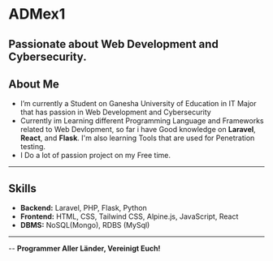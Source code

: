 # ADMex1  
Passionate about **Web Development** and **Cybersecurity**.
---

##  About Me
- I’m currently a Student on Ganesha University of Education in IT Major that has passion in Web Development and Cybersecurity
- Currently im Learning different Programming Language and Frameworks related to Web Devlopment, so far i have Good knowledge on **Laravel**, **React**, and **Flask**. I'm also learning Tools that are used for Penetration testing.
- I Do a lot of passion project on my Free time.
---

##  Skills
- **Backend:** Laravel, PHP, Flask, Python
- **Frontend:** HTML, CSS, Tailwind CSS, Alpine.js, JavaScript, React
- **DBMS:** NoSQL(Mongo), RDBS (MySql)  
---

-- **Programmer Aller Länder, Vereinigt Euch!**
